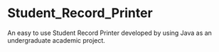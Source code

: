 # Student_Record_Printer
An easy to use Student Record Printer developed by using Java as an undergraduate academic project.
